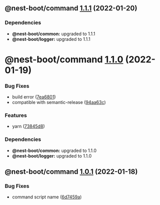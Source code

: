 ## @nest-boot/command [1.1.1](https://github.com/d4rkcr0w/nest-boot/compare/@nest-boot/command@1.1.0...@nest-boot/command@1.1.1) (2022-01-20)





### Dependencies

* **@nest-boot/common:** upgraded to 1.1.1
* **@nest-boot/logger:** upgraded to 1.1.1

# @nest-boot/command [1.1.0](https://github.com/d4rkcr0w/nest-boot/compare/@nest-boot/command@1.0.1...@nest-boot/command@1.1.0) (2022-01-19)


### Bug Fixes

* build error ([7ea6801](https://github.com/d4rkcr0w/nest-boot/commit/7ea6801200bf4869d17461769335d8887388657c))
* compatible with semantic-release ([94aa63c](https://github.com/d4rkcr0w/nest-boot/commit/94aa63cd1f8f7c850a71180ac6cdc300234a78d1))


### Features

* yarn ([73845d8](https://github.com/d4rkcr0w/nest-boot/commit/73845d8f3b2038c1814faa86b6170bc9a05502aa))





### Dependencies

* **@nest-boot/common:** upgraded to 1.1.0
* **@nest-boot/logger:** upgraded to 1.1.0

## @nest-boot/command [1.0.1](https://github.com/d4rkcr0w/nest-boot/compare/@nest-boot/command@1.0.0...@nest-boot/command@1.0.1) (2022-01-18)


### Bug Fixes

* command script name ([6d7459a](https://github.com/d4rkcr0w/nest-boot/commit/6d7459a10b1fd5c155ff2e43d4c27e4c9fdfe2b1))
